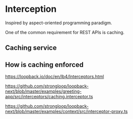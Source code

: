 # Interception

Inspired by aspect-oriented programming paradigm.

One of the common requirement for REST APIs is caching.

## Caching service

## How is caching enforced

https://loopback.io/doc/en/lb4/Interceptors.html

https://github.com/strongloop/loopback-next/blob/master/examples/greeting-app/src/interceptors/caching.interceptor.ts

https://github.com/strongloop/loopback-next/blob/master/examples/context/src/interceptor-proxy.ts
